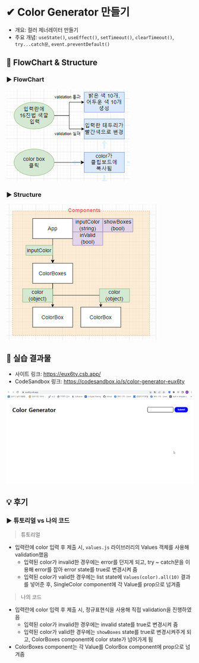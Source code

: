 # ✔ Color Generator 만들기

-   개요: 컬러 제너레이터 만들기
-   주요 개념: `useState()`, `useEffect()`, `setTimeout()`, `clearTimeout()`, `try...catch문`, `event.preventDefault()`

## 🎨 FlowChart & Structure

### ▶ FlowChart

![](image/flowchart.PNG)

### ▶ Structure

![](image/structure.PNG)

## 🧩 실습 결과물

-   사이트 링크: <https://eux6ty.csb.app/>
-   CodeSandbox 링크: <https://codesandbox.io/s/color-generator-eux6ty>

![](../gif/ColorGenerator_practice1.gif)

## 💡 후기

### ▶ 튜토리얼 vs 나의 코드

> 튜토리얼

-   입력란에 color 입력 후 제출 시, `values.js` 라이브러리의 Values 객체를 사용해 validation했음
    -   입력된 color가 invalid한 경우에는 error를 던지게 되고, try ~ catch문을 이용해 error를 잡아 error state를 true로 변경시켜 줌
    -   입력된 color가 valid한 경우에는 list state에 `Values(color).all(10)` 결과를 넣어준 후, SingleColor component에 각 Value를 prop으로 넘겨줌

> 나의 코드

-   입력란에 color 입력 후 제출 시, 정규표현식을 사용해 직접 validation을 진행하였음
    -   입력된 color가 invalid한 경우에는 invalid state를 true로 변경시켜 줌
    -   입력된 color가 valid한 경우에는 `showBoxes` state를 true로 변경시켜주게 되고, ColorBoxes component에 color state가 넘어가게 됨
-   ColorBoxes component는 각 Value를 ColorBox component에 prop으로 넘겨줌
